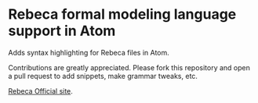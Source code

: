# Rebeca formal modeling language support in Atom

Adds syntax highlighting for Rebeca files in Atom.

Contributions are greatly appreciated. Please fork this repository and open a
pull request to add snippets, make grammar tweaks, etc.

[Rebeca Official site](http://www.rebeca-lang.org/wiki/pmwiki.php).
